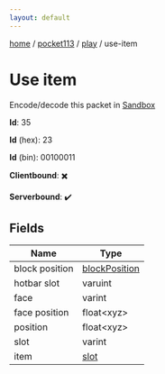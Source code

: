 ```yaml
---
layout: default
---
```


[home](/)  /  [pocket113](/protocol/pocket113)  /  [play](/protocol/pocket113/play)  /  use-item

# Use item

Encode/decode this packet in [Sandbox](../../../sandbox/pocket113#Play.UseItem)

**Id**: 35

**Id** (hex): 23

**Id** (bin): 00100011

**Clientbound**: ✖️

**Serverbound**: ✔️

## Fields

Name | Type
---|---
block position | [blockPosition](/protocol/pocket113/types/block-position)
hotbar slot | varuint
face | varint
face position | float&lt;xyz&gt;
position | float&lt;xyz&gt;
slot | varint
item | [slot](/protocol/pocket113/types/slot)
